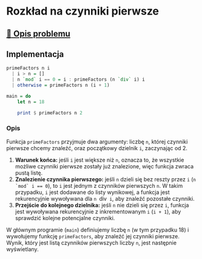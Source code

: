# Rozkład na czynniki pierwsze

## [:link: Opis problemu](../../../../algorithms/integers/prime-factors.md)

## Implementacja

```haskell linenums="1"
primeFactors n i
  | i > n = []
  | n `mod` i == 0 = i : primeFactors (n `div` i) i
  | otherwise = primeFactors n (i + 1)

main = do
    let n = 18

    print $ primeFactors n 2
```

### Opis

Funkcja `primeFactors` przyjmuje dwa argumenty: liczbę `n`, której czynniki pierwsze chcemy znaleźć, oraz początkowy dzielnik `i`, zaczynając od 2.

1. **Warunek końca:** jeśli `i` jest większe niż `n`, oznacza to, że wszystkie możliwe czynniki pierwsze zostały już znalezione, więc funkcja zwraca pustą listę.
2. **Znalezienie czynnika pierwszego:** jeśli `n` dzieli się bez reszty przez `i` (``n `mod` i == 0``), to `i` jest jednym z czynników pierwszych `n`. W takim przypadku, `i` jest dodawane do listy wynikowej, a funkcja jest rekurencyjnie wywoływana dla `n `div` i`, aby znaleźć pozostałe czynniki.
3. **Przejście do kolejnego dzielnika:** jeśli `n` nie dzieli się przez `i`, funkcja jest wywoływana rekurencyjnie z inkrementowanym `i` (`i + 1`), aby sprawdzić kolejne potencjalne czynniki.

W głównym programie (`main`) definiujemy liczbę `n` (w tym przypadku 18) i wywołujemy funkcję `primeFactors`, aby znaleźć jej czynniki pierwsze. Wynik, który jest listą czynników pierwszych liczby `n`, jest następnie wyświetlany.
